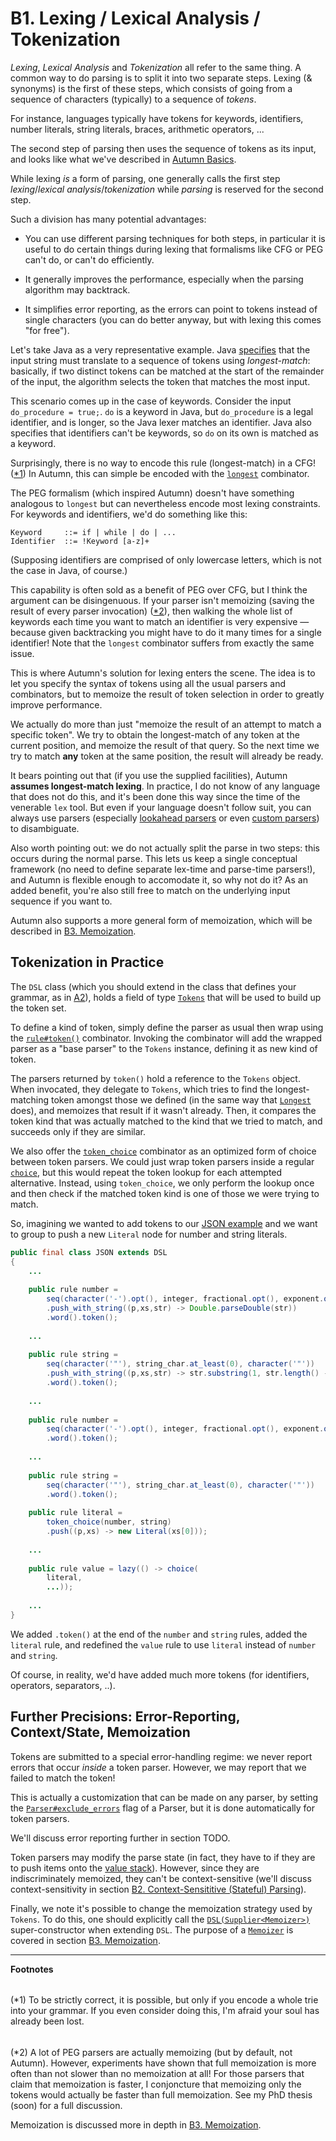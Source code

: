 # B1. Lexing / Lexical Analysis / Tokenization

*Lexing*, *Lexical Analysis* and *Tokenization* all refer to the same thing. A common way to do
parsing is to split it into two separate steps. Lexing (& synonyms) is the first of these steps,
which consists of going from a sequence of characters (typically) to a sequence of *tokens*.

For instance, languages typically have tokens for keywords, identifiers, number literals, string
literals, braces, arithmetic operators, ...

The second step of parsing then uses the sequence of tokens as its input, and looks like what
we've described in [Autumn Basics](README.md#a-autumn-basics).

While lexing *is* a form of parsing, one generally calls the first step *lexing*/*lexical
analysis*/*tokenization* while *parsing* is reserved for the second step.

Such a division has many potential advantages:

- You can use different parsing techniques for both steps, in particular it is useful to do certain
  things during lexing that formalisms like CFG or PEG can't do, or can't do efficiently.
  
- It generally improves the performance, especially when the parsing algorithm may backtrack.
  
- It simplifies error reporting, as the errors can point to tokens instead of single characters
  (you can do better anyway, but with lexing this comes "for free").
  
Let's take Java as a very representative example. Java [specifies] that the input string must
translate to a sequence of tokens using *longest-match*: basically, if two distinct tokens can
be matched at the start of the remainder of the input, the algorithm selects the token that matches
the most input.

[specifies]: https://docs.oracle.com/javase/specs/jls/se8/html/jls-3.html#jls-3.2

This scenario comes up in the case of keywords. Consider the input `do_procedure = true;`. `do` is a
keyword in Java, but `do_procedure` is a legal identifier, and is longer, so the Java lexer matches
an identifier. Java also specifies that identifiers can't be keywords, so `do` on its own is matched
as a keyword.

Surprisingly, there is no way to encode this rule (longest-match) in a CFG! ([*1])
In Autumn, this can simple be encoded with the [`longest`] combinator.

[`longest`]: https://javadoc.jitpack.io/com/github/norswap/autumn4/-SNAPSHOT/javadoc/norswap/autumn/DSL.html#longest-java.lang.Object...-

The PEG formalism (which inspired Autumn) doesn't have something analogous to `longest` but can
nevertheless encode most lexing constraints. For keywords and identifiers, we'd do something like
this:

```
Keyword     ::= if | while | do | ...
Identifier  ::= !Keyword [a-z]+ 
``` 

(Supposing identifiers are comprised of only lowercase letters, which is not the case in Java, of
course.)

This capability is often sold as a benefit of PEG over CFG, but I think the argument can be
disingenuous. If your parser isn't memoizing (saving the result of every parser invocation) ([*2]),
then walking the whole list of keywords each time you want to match an identifier is very expensive
— because given backtracking you might have to do it many times for a single identifier! Note that
the `longest` combinator suffers from exactly the same issue.

This is where Autumn's solution for lexing enters the scene. The idea is to let you specify the
syntax of tokens using all the usual parsers and combinators, but to memoize the result of token
selection in order to greatly improve performance.

We actually do more than just "memoize the result of an attempt to match a specific token". We
try to obtain the longest-match of any token at the current position, and memoize the result
of that query. So the next time we try to match **any** token at the same position, the result will
already be ready.

It bears pointing out that (if you use the supplied facilities), Autumn **assumes longest-match
lexing**. In practice, I do not know of any language that does not do this, and it's been done this
way since the time of the venerable `lex` tool. But even if your language doesn't follow suit, you
can always use parsers (especially [lookahead parsers](A4-basic-parsers.md#lookahead) or even
[custom parsers]) to disambiguate.  

Also worth pointing out: we do not actually split the parse in two steps: this occurs during the
normal parse. This lets us keep a single conceptual framework (no need to define separate lex-time
and parse-time parsers!), and Autumn is flexible enough to accomodate it, so why not do it? As an
added benefit, you're also still free to match on the underlying input sequence if you want to.

Autumn also supports a more general form of memoization, which will be described in [B3.
Memoization][B3].

<!-- TODO: speak about error reporting: how tokens improve it little (cf. last sub-section)
     but we have other means of improving it -->

[custom parsers]: B4-custom-parsers.md

## Tokenization in Practice

The `DSL` class (which you should extend in the class that defines your grammar, as in
[A2](A2-first-grammar.md)), holds a field of type [`Tokens`] that will be used to build up the
token set.

To define a kind of token, simply define the parser as usual then wrap using the [`rule#token()`]
combinator. Invoking the combinator will add the wrapped parser as a "base parser" to the `Tokens`
instance, defining it as new kind of token.

The parsers returned by `token()` hold a reference to the `Tokens` object. When invocated, they
delegate to `Tokens`, which tries to find the longest-matching token amongst those we defined (in
the same way that [`Longest`] does), and memoizes that result if it wasn't already. Then, it
compares the token kind that was actually matched to the kind that we tried to match, and succeeds
only if they are similar.

We also offer the [`token_choice`] combinator as an optimized form of choice between token parsers.
We could just wrap token parsers inside a regular [`choice`], but this would repeat the token lookup
for each attempted alternative. Instead, using `token_choice`, we only perform the lookup once and
then check if the matched token kind is one of those we were trying to match.

So, imagining we wanted to add tokens to our [JSON example] and we want to group to push
a new `Literal` node for number and string literals.

```java
public final class JSON extends DSL
{
    ...
    
    public rule number =
        seq(character('-').opt(), integer, fractional.opt(), exponent.opt())
        .push_with_string((p,xs,str) -> Double.parseDouble(str))
        .word().token();
    
    ...
    
    public rule string =
        seq(character('"'), string_char.at_least(0), character('"'))
        .push_with_string((p,xs,str) -> str.substring(1, str.length() - 1))
        .word().token();
    
    ...
    
    public rule number =
        seq(character('-').opt(), integer, fractional.opt(), exponent.opt())
        .word().token();
    
    ...
    
    public rule string =
        seq(character('"'), string_char.at_least(0), character('"'))
        .word().token();
        
    public rule literal =
        token_choice(number, string)
        .push((p,xs) -> new Literal(xs[0]));
        
    ...
    
    public rule value = lazy(() -> choice(
        literal,
        ...));
        
    ...
}
```

We added `.token()` at the end of the `number` and `string` rules, added the `literal` rule, and
redefined the `value` rule to use `literal` instead of `number` and `string`.

Of course, in reality, we'd have added much more tokens (for identifiers, operators, separators,
..).

[`Tokens`]: https://javadoc.jitpack.io/com/github/norswap/autumn4/-SNAPSHOT/javadoc/norswap/autumn/parsers/Tokens.html
[`rule#token()`]: https://javadoc.jitpack.io/com/github/norswap/autumn4/-SNAPSHOT/javadoc/norswap/autumn/DSL.rule.html#token--
[`token_choice`]: https://javadoc.jitpack.io/com/github/norswap/autumn4/-SNAPSHOT/javadoc/norswap/autumn/DSL.html#token_choice-java.lang.Object...-
[`build_tokenizer()`]: https://javadoc.jitpack.io/com/github/norswap/autumn4/-SNAPSHOT/javadoc/norswap/autumn/DSL.html#build_tokenizer--
[`Longest`]: https://javadoc.jitpack.io/com/github/norswap/autumn4/-SNAPSHOT/javadoc/norswap/autumn/parsers/Longest.html
[`choice`]: https://javadoc.jitpack.io/com/github/norswap/autumn4/-SNAPSHOT/javadoc/norswap/autumn/DSL.html#choice-java.lang.Object...-
[JSON example]: A5-creating-an-ast.md

## Further Precisions: Error-Reporting, Context/State, Memoization

Tokens are submitted to a special error-handling regime: we never report errors that occur *inside*
a token parser. However, we may report that we failed to match the token!

This is actually a customization that can be made on any parser, by setting the
[`Parser#exclude_errors`] flag of a Parser, but it is done automatically for token parsers.

We'll discuss error reporting further in section TODO.

Token parsers may modify the parse state (in fact, they have to if they are to push items onto the
[value stack]). However, since they are indiscriminately memoized, they can't be context-sensitive
(we'll discuss context-sensitivity in section [B2. Context-Sensititive (Stateful) Parsing][b2]).

<!-- TODO propose alternative when context-sensitive tokens would be welcome + rationale for not
     including them -->
     
Finally, we note it's possible to change the memoization strategy used by `Tokens`. To do this, one
should explicitly call the [`DSL(Supplier<Memoizer>)`] super-constructor when extending `DSL`.
The purpose of a [`Memoizer`] is covered in section [B3. Memoization][B3].

[`Parser#exclude_errors`]: https://javadoc.jitpack.io/com/github/norswap/autumn4/-SNAPSHOT/javadoc/norswap/autumn/Parser.html#exclude_errors
[value stack]: A5-creating-an-ast.md#basic-principles--changes-explained
[b2]: B2-context-sensitive-parsing.md 
[`DSL(Supplier<Memoizer>)`]: https://javadoc.jitpack.io/com/github/norswap/autumn4/-SNAPSHOT/javadoc/norswap/autumn/DSL.html#DSL-java.util.function.Supplier-
[`Memoizer`]: https://javadoc.jitpack.io/com/github/norswap/autumn4/-SNAPSHOT/javadoc/norswap/autumn/memo/Memoizer.html
[B3]: B3-memoization.md 

----
**Footnotes**

[*1]: #footnote1 
<h6 id="footnote1" display=none;></h6>

(*1) To be strictly correct, it is possible, but only if you encode a whole trie into your grammar.
If you even consider doing this, I'm afraid your soul has already been lost.

[*2]: #footnote2
<h6 id="footnote2" display=none;></h6>

(*2) A lot of PEG parsers are actually memoizing (but by default, not Autumn). However, experiments
have shown that full memoization is more often than not slower than no memoization at all! For those
parsers that claim that memoization is faster, I conjoncture that memoizing only the tokens would
actually be faster than full memoization. See my PhD thesis (soon) for a full discussion.

Memoization is discussed more in depth in [B3. Memoization][B3].

<!-- TODO (Kim): indicate whether the experiment are/hold for Autumn -->